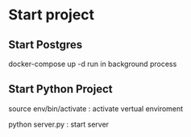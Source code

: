 # Start project

## Start Postgres

docker-compose up -d run in background process

## Start Python Project

source env/bin/activate : activate vertual enviroment

python server.py : start server
